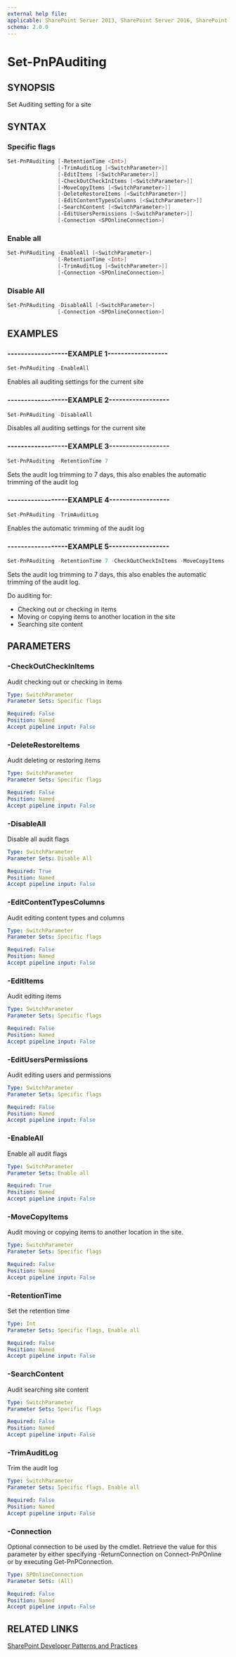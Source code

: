 ```yaml
---
external help file:
applicable: SharePoint Server 2013, SharePoint Server 2016, SharePoint Server 2019, SharePoint Online
schema: 2.0.0
---
```

# Set-PnPAuditing

## SYNOPSIS
Set Auditing setting for a site

## SYNTAX 

### Specific flags
```powershell
Set-PnPAuditing [-RetentionTime <Int>]
                [-TrimAuditLog [<SwitchParameter>]]
                [-EditItems [<SwitchParameter>]]
                [-CheckOutCheckInItems [<SwitchParameter>]]
                [-MoveCopyItems [<SwitchParameter>]]
                [-DeleteRestoreItems [<SwitchParameter>]]
                [-EditContentTypesColumns [<SwitchParameter>]]
                [-SearchContent [<SwitchParameter>]]
                [-EditUsersPermissions [<SwitchParameter>]]
                [-Connection <SPOnlineConnection>]
```

### Enable all
```powershell
Set-PnPAuditing -EnableAll [<SwitchParameter>]
                [-RetentionTime <Int>]
                [-TrimAuditLog [<SwitchParameter>]]
                [-Connection <SPOnlineConnection>]
```

### Disable All
```powershell
Set-PnPAuditing -DisableAll [<SwitchParameter>]
                [-Connection <SPOnlineConnection>]
```

## EXAMPLES

### ------------------EXAMPLE 1------------------
```powershell
Set-PnPAuditing -EnableAll
```

Enables all auditing settings for the current site

### ------------------EXAMPLE 2------------------
```powershell
Set-PnPAuditing -DisableAll
```

Disables all auditing settings for the current site

### ------------------EXAMPLE 3------------------
```powershell
Set-PnPAuditing -RetentionTime 7
```

Sets the audit log trimming to 7 days, this also enables the automatic trimming of the audit log

### ------------------EXAMPLE 4------------------
```powershell
Set-PnPAuditing -TrimAuditLog
```

Enables the automatic trimming of the audit log

### ------------------EXAMPLE 5------------------
```powershell
Set-PnPAuditing -RetentionTime 7 -CheckOutCheckInItems -MoveCopyItems -SearchContent
```

Sets the audit log trimming to 7 days, this also enables the automatic trimming of the audit log.

Do auditing for:
- Checking out or checking in items
- Moving or copying items to another location in the site
- Searching site content

## PARAMETERS

### -CheckOutCheckInItems
Audit checking out or checking in items

```yaml
Type: SwitchParameter
Parameter Sets: Specific flags

Required: False
Position: Named
Accept pipeline input: False
```

### -DeleteRestoreItems
Audit deleting or restoring items

```yaml
Type: SwitchParameter
Parameter Sets: Specific flags

Required: False
Position: Named
Accept pipeline input: False
```

### -DisableAll
Disable all audit flags

```yaml
Type: SwitchParameter
Parameter Sets: Disable All

Required: True
Position: Named
Accept pipeline input: False
```

### -EditContentTypesColumns
Audit editing content types and columns

```yaml
Type: SwitchParameter
Parameter Sets: Specific flags

Required: False
Position: Named
Accept pipeline input: False
```

### -EditItems
Audit editing items

```yaml
Type: SwitchParameter
Parameter Sets: Specific flags

Required: False
Position: Named
Accept pipeline input: False
```

### -EditUsersPermissions
Audit editing users and permissions

```yaml
Type: SwitchParameter
Parameter Sets: Specific flags

Required: False
Position: Named
Accept pipeline input: False
```

### -EnableAll
Enable all audit flags

```yaml
Type: SwitchParameter
Parameter Sets: Enable all

Required: True
Position: Named
Accept pipeline input: False
```

### -MoveCopyItems
Audit moving or copying items to another location in the site.

```yaml
Type: SwitchParameter
Parameter Sets: Specific flags

Required: False
Position: Named
Accept pipeline input: False
```

### -RetentionTime
Set the retention time

```yaml
Type: Int
Parameter Sets: Specific flags, Enable all

Required: False
Position: Named
Accept pipeline input: False
```

### -SearchContent
Audit searching site content

```yaml
Type: SwitchParameter
Parameter Sets: Specific flags

Required: False
Position: Named
Accept pipeline input: False
```

### -TrimAuditLog
Trim the audit log

```yaml
Type: SwitchParameter
Parameter Sets: Specific flags, Enable all

Required: False
Position: Named
Accept pipeline input: False
```

### -Connection
Optional connection to be used by the cmdlet. Retrieve the value for this parameter by either specifying -ReturnConnection on Connect-PnPOnline or by executing Get-PnPConnection.

```yaml
Type: SPOnlineConnection
Parameter Sets: (All)

Required: False
Position: Named
Accept pipeline input: False
```

## RELATED LINKS

[SharePoint Developer Patterns and Practices](https://aka.ms/sppnp)